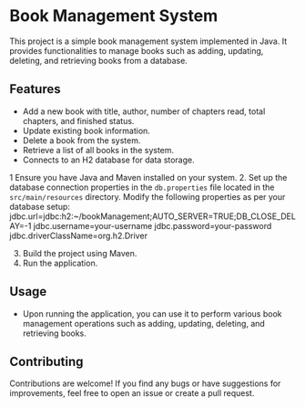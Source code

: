 # Book Management System

This project is a simple book management system implemented in Java. It provides functionalities to manage books such as adding, updating, deleting, and retrieving books from a database.

## Features

- Add a new book with title, author, number of chapters read, total chapters, and finished status.
- Update existing book information.
- Delete a book from the system.
- Retrieve a list of all books in the system.
- Connects to an H2 database for data storage.

1 Ensure you have Java and Maven installed on your system.
2. Set up the database connection properties in the `db.properties` file located in the `src/main/resources` directory. Modify the following properties as per your database setup:
jdbc.url=jdbc:h2:~/bookManagement;AUTO_SERVER=TRUE;DB_CLOSE_DELAY=-1
jdbc.username=your-username
jdbc.password=your-password
jdbc.driverClassName=org.h2.Driver

3. Build the project using Maven.
4. Run the application.

## Usage

- Upon running the application, you can use it to perform various book management operations such as adding, updating, deleting, and retrieving books.

## Contributing

Contributions are welcome! If you find any bugs or have suggestions for improvements, feel free to open an issue or create a pull request.

